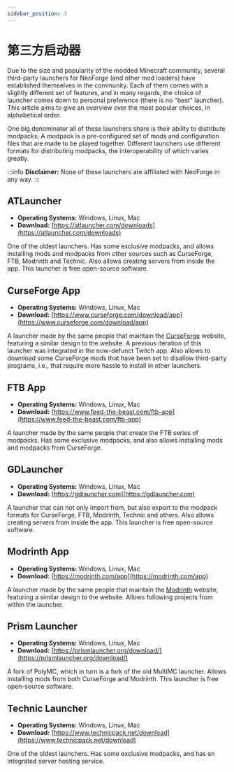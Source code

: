 ```yaml
---
sidebar_position: 3
---
```


# 第三方启动器

Due to the size and popularity of the modded Minecraft community, several third-party launchers for NeoForge (and other mod loaders) have established themselves in the community. Each of them comes with a slightly different set of features, and in many regards, the choice of launcher comes down to personal preference (there is no "best" launcher). This article aims to give an overview over the most popular choices, in alphabetical order.

One big denominator all of these launchers share is their ability to distribute modpacks. A modpack is a pre-configured set of mods and configuration files that are made to be played together. Different launchers use different formats for distributing modpacks, the interoperability of which varies greatly.

:::info
**Disclaimer:** None of these launchers are affiliated with NeoForge in any way.
:::

## ATLauncher

- **Operating Systems:** Windows, Linux, Mac
- **Download:** [https://atlauncher.com/downloads](https://atlauncher.com/downloads)

One of the oldest launchers. Has some exclusive modpacks, and allows installing mods and modpacks from other sources such as CurseForge, FTB, Modrinth and Technic. Also allows creating servers from inside the app. This launcher is free open-source software.

## CurseForge App

- **Operating Systems:** Windows, Linux, Mac
- **Download:** [https://www.curseforge.com/download/app](https://www.curseforge.com/download/app)

A launcher made by the same people that maintain the [CurseForge][curseforge] website, featuring a similar design to the website. A previous iteration of this launcher was integrated in the now-defunct Twitch app. Also allows to download some CurseForge mods that have been set to disallow third-party programs, i.e., that require more hassle to install in other launchers.

## FTB App

- **Operating Systems:** Windows, Linux, Mac
- **Download:** [https://www.feed-the-beast.com/ftb-app](https://www.feed-the-beast.com/ftb-app)

A launcher made by the same people that create the FTB series of modpacks. Has some exclusive modpacks, and also allows installing mods and modpacks from CurseForge.

## GDLauncher

- **Operating Systems:** Windows, Linux, Mac
- **Download:** [https://gdlauncher.com](https://gdlauncher.com)

A launcher that can not only import from, but also export to the modpack formats for CurseForge, FTB, Modrinth, Technic and others. Also allows creating servers from inside the app. This launcher is free open-source software.

## Modrinth App

- **Operating Systems:** Windows, Linux, Mac
- **Download:** [https://modrinth.com/app](https://modrinth.com/app)

A launcher made by the same people that maintain the [Modrinth][modrinth] website, featuring a similar design to the website. Allows following projects from within the launcher.

## Prism Launcher

- **Operating Systems:** Windows, Linux, Mac
- **Download:** [https://prismlauncher.org/download/](https://prismlauncher.org/download/)

A fork of PolyMC, which in turn is a fork of the old MultiMC launcher. Allows installing mods from both CurseForge and Modrinth. This launcher is free open-source software.

## Technic Launcher

- **Operating Systems:** Windows, Linux, Mac
- **Download:** [https://www.technicpack.net/download](https://www.technicpack.net/download)

One of the oldest launchers. Has some exclusive modpacks, and has an integrated server hosting service.

[curseforge]: https://www.curseforge.com/minecraft/search?class=mc-mods
[modrinth]: https://modrinth.com/mods
